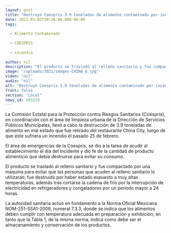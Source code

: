 ```yaml
---
layout: post
title: "Destruyó Coespris 3.9 toneladas de alimento contaminado por incendio en restaurante"
date: 2021-03-02T20:26:00.000-06:00
tags:
  
  - Alimento Contaminado
  
  - COESPRIS
  
  - incendio
  
author: nil
description: "El producto se trasladó al relleno sanitario y fue compactado por una máquina para evitar que las personas que acuden al relleno sanitario lo utilizaran"
image: "/uploads/2021/images-CHINA_8.jpg"
video: "nil"
audio: "nil"
alt: "Destruyó Coespris 3.9 toneladas de alimento contaminado por incendio en restaurante"
front: false
section: "Local"
news_id: 183229
---
```


La Comisión Estatal para la Protección contra Riesgos Sanitarios (Coespris), en coordinación con el área de limpieza urbana de la Dirección de Servicios Públicos Municipales, llevó a cabo la destrucción de 3.9 toneladas de alimento en mal estado que fue retirado del restaurante China City, luego de que éste sufriera un incendio el pasado 25 de febrero.

El área de emergencias de la Coespris, se dio a la tarea de acudir al establecimiento el día del incidente y dio fe de la cantidad de producto alimenticio que debía destruirse para evitar su consumo.

El producto se trasladó al relleno sanitario y fue compactado por una máquina para evitar que las personas que acuden al relleno sanitario lo utilizaran; fue destruido por haber estado expuesto a muy altas temperaturas, además tras cortarse la cadena de frío por la interrupción de electricidad en refrigeradores y congeladores por un periodo mayor a 24 horas.

La autoridad sanitaria actuó en fundamento a la Norma Oficial Mexicana NOM-251-SSA1-2009, numeral 7.3.3, donde se indica que los alimentos deben cumplir con temperatura adecuada en preparación y exhibición; en tanto que la Tabla 1, de la misma norma, indica como debe ser el almacenamiento y conservación de los productos.